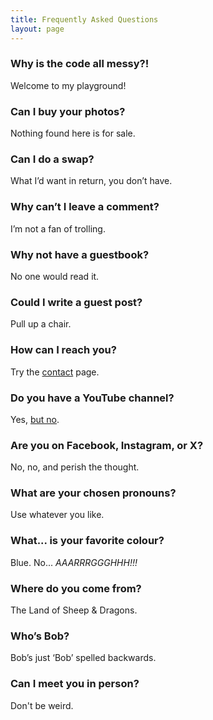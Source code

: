```yaml
---
title: Frequently Asked Questions
layout: page
---
```


### Why is the code all messy?! ###

Welcome to my playground!

### Can I buy your photos? ###

Nothing found here is for sale.

### Can I do a swap? ###

What I’d want in return, you don’t have.

### Why can’t I leave a comment? ###

I’m not a fan of trolling.

### Why not have a guestbook? ###

No one would read it.

### Could I write a guest post? ###

Pull up a chair.

### How can I reach you? ###

Try the [contact](https://martbetz.github.io/contact.html) page. 

### Do you have a YouTube channel? ###

Yes, [but no](https://martbetz.github.io/social404.html).

### Are you on Facebook, Instagram, or X? ###

No, no, and perish the thought.

### What are your chosen pronouns? ###

Use whatever you like. 

### What... is your favorite colour? ###

Blue. No... _AAARRRGGGHHH!!!_

### Where do you come from? ###

The Land of Sheep & Dragons.

### Who’s Bob? ###

Bob’s just ‘Bob’ spelled backwards.

### Can I meet you in person? ###

Don't be weird.




